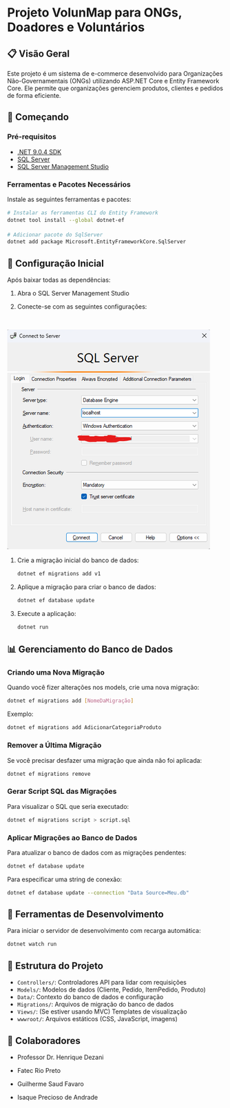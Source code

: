 # Projeto VolunMap para ONGs, Doadores e Voluntários

<!-- ![Logo do Projeto](./wwwroot/img/logo.png) -->

## 📋 Visão Geral

Este projeto é um sistema de e-commerce desenvolvido para Organizações Não-Governamentais (ONGs) utilizando ASP.NET Core e Entity Framework Core. Ele permite que organizações gerenciem produtos, clientes e pedidos de forma eficiente.

## 🚀 Começando

### Pré-requisitos

- [.NET 9.0.4 SDK](https://dotnet.microsoft.com/download/dotnet/9.0)
- [SQL Server](https://www.microsoft.com/pt-br/evalcenter/download-sql-server-2022)
- [SQL Server Management Studio](https://learn.microsoft.com/en-us/ssms/download-sql-server-management-studio-ssms)

### Ferramentas e Pacotes Necessários

Instale as seguintes ferramentas e pacotes:

```bash
# Instalar as ferramentas CLI do Entity Framework
dotnet tool install --global dotnet-ef

# Adicionar pacote do SqlServer
dotnet add package Microsoft.EntityFrameworkCore.SqlServer
```

## 🔧 Configuração Inicial

Após baixar todas as dependências:

1. Abra o SQL Server Management Studio

2. Conecte-se com as seguintes configurações:
<br>

![alt text](aux-img/smss-connection-config.png)

1. Crie a migração inicial do banco de dados:
   ```bash
   dotnet ef migrations add v1
   ```

2. Aplique a migração para criar o banco de dados:
   ```bash
   dotnet ef database update
   ```

3. Execute a aplicação:
   ```bash
   dotnet run
   ```

## 📊 Gerenciamento do Banco de Dados

### Criando uma Nova Migração

Quando você fizer alterações nos models, crie uma nova migração:

```bash
dotnet ef migrations add [NomeDaMigração]
```

Exemplo:
```bash
dotnet ef migrations add AdicionarCategoriaProduto
```

### Remover a Última Migração

Se você precisar desfazer uma migração que ainda não foi aplicada:

```bash
dotnet ef migrations remove
```

### Gerar Script SQL das Migrações

Para visualizar o SQL que seria executado:

```bash
dotnet ef migrations script > script.sql
```

### Aplicar Migrações ao Banco de Dados

Para atualizar o banco de dados com as migrações pendentes:

```bash
dotnet ef database update
```

Para especificar uma string de conexão:
```bash
dotnet ef database update --connection "Data Source=Meu.db"
```

## 🧪 Ferramentas de Desenvolvimento

Para iniciar o servidor de desenvolvimento com recarga automática:

```bash
dotnet watch run
```

## 📁 Estrutura do Projeto

- `Controllers/`: Controladores API para lidar com requisições
- `Models/`: Modelos de dados (Cliente, Pedido, ItemPedido, Produto)
- `Data/`: Contexto do banco de dados e configuração
- `Migrations/`: Arquivos de migração do banco de dados
- `Views/`: (Se estiver usando MVC) Templates de visualização
- `wwwroot/`: Arquivos estáticos (CSS, JavaScript, imagens)

## 👥 Colaboradores

- Professor Dr. Henrique Dezani
- Fatec Rio Preto

- Guilherme Saud Favaro
- Isaque Precioso de Andrade
